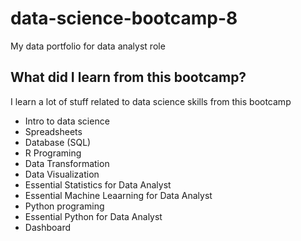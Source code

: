 # data-science-bootcamp-8
My data portfolio for data analyst role

## What did I learn from this bootcamp?

I learn a lot of stuff related to data science skills from this bootcamp

- Intro to data science
- Spreadsheets
- Database (SQL)
- R Programing
- Data Transformation
- Data Visualization
- Essential Statistics for Data Analyst
- Essential Machine Leaarning for Data Analyst
- Python programing
- Essential Python for Data Analyst
- Dashboard
